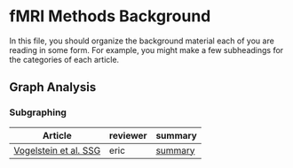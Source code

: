 # fMRI Methods Background

In this file, you should organize the background material each of you are reading in some form. For example, you might make a few subheadings for the categories of each article.

## Graph Analysis

### Subgraphing

Article  |  reviewer  |  summary
--- | --- | ---
[Vogelstein et al. SSG](https://arxiv.org/abs/1108.1427) | eric  | [summary](https://neurodatadesign.github.io/template/ebridge2/week_0903/example_paper.html)

